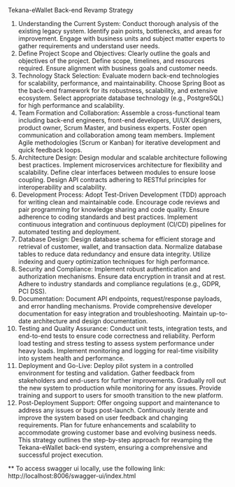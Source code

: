Tekana-eWallet Back-end Revamp Strategy
1. Understanding the Current System:
   Conduct thorough analysis of the existing legacy system.
   Identify pain points, bottlenecks, and areas for improvement.
   Engage with business units and subject matter experts to gather requirements and understand user needs.
2. Define Project Scope and Objectives:
   Clearly outline the goals and objectives of the project.
   Define scope, timelines, and resources required.
   Ensure alignment with business goals and customer needs.
3. Technology Stack Selection:
   Evaluate modern back-end technologies for scalability, performance, and maintainability.
   Choose Spring Boot as the back-end framework for its robustness, scalability, and extensive ecosystem.
   Select appropriate database technology (e.g., PostgreSQL) for high performance and scalability.
4. Team Formation and Collaboration:
   Assemble a cross-functional team including back-end engineers, front-end developers, UI/UX designers, product owner, Scrum Master, and business experts.
   Foster open communication and collaboration among team members.
   Implement Agile methodologies (Scrum or Kanban) for iterative development and quick feedback loops.
5. Architecture Design:
   Design modular and scalable architecture following best practices.
   Implement microservices architecture for flexibility and scalability.
   Define clear interfaces between modules to ensure loose coupling.
   Design API contracts adhering to RESTful principles for interoperability and scalability.
6. Development Process:
   Adopt Test-Driven Development (TDD) approach for writing clean and maintainable code.
   Encourage code reviews and pair programming for knowledge sharing and code quality.
   Ensure adherence to coding standards and best practices.
   Implement continuous integration and continuous deployment (CI/CD) pipelines for automated testing and deployment.
7. Database Design:
   Design database schema for efficient storage and retrieval of customer, wallet, and transaction data.
   Normalize database tables to reduce data redundancy and ensure data integrity.
   Utilize indexing and query optimization techniques for high performance.
8. Security and Compliance:
   Implement robust authentication and authorization mechanisms.
   Ensure data encryption in transit and at rest.
   Adhere to industry standards and compliance regulations (e.g., GDPR, PCI DSS).
9. Documentation:
   Document API endpoints, request/response payloads, and error handling mechanisms.
   Provide comprehensive developer documentation for easy integration and troubleshooting.
   Maintain up-to-date architecture and design documentation.
10. Testing and Quality Assurance:
    Conduct unit tests, integration tests, and end-to-end tests to ensure code correctness and reliability.
    Perform load testing and stress testing to assess system performance under heavy loads.
    Implement monitoring and logging for real-time visibility into system health and performance.
11. Deployment and Go-Live:
    Deploy pilot system in a controlled environment for testing and validation.
    Gather feedback from stakeholders and end-users for further improvements.
    Gradually roll out the new system to production while monitoring for any issues.
    Provide training and support to users for smooth transition to the new platform.
12. Post-Deployment Support:
    Offer ongoing support and maintenance to address any issues or bugs post-launch.
    Continuously iterate and improve the system based on user feedback and changing requirements.
    Plan for future enhancements and scalability to accommodate growing customer base and evolving business needs.
    This strategy outlines the step-by-step approach for revamping the Tekana-eWallet back-end system, ensuring a comprehensive and successful project execution.

 ** To access swagger ui locally, use the following link: http://localhost:8006/swagger-ui/index.html
